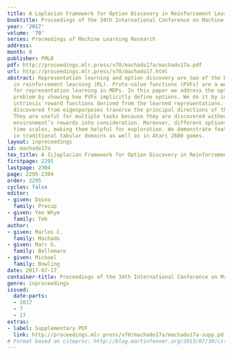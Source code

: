 ```yaml
---
title: A Laplacian Framework for Option Discovery in Reinforcement Learning
booktitle: Proceedings of the 34th International Conference on Machine Learning
year: '2017'
volume: '70'
series: Proceedings of Machine Learning Research
address: 
month: 0
publisher: PMLR
pdf: http://proceedings.mlr.press/v70/machado17a/machado17a.pdf
url: http://proceedings.mlr.press/v70/machado17.html
abstract: Representation learning and option discovery are two of the biggest challenges
  in reinforcement learning (RL). Proto-value functions (PVFs) are a well-known approach
  for representation learning in MDPs. In this paper we address the option discovery
  problem by showing how PVFs implicitly define options. We do it by introducing eigenpurposes,
  intrinsic reward functions derived from the learned representations. The options
  discovered from eigenpurposes traverse the principal directions of the state space.
  They are useful for multiple tasks because they are discovered without taking the
  environment’s rewards into consideration. Moreover, different options act at different
  time scales, making them helpful for exploration. We demonstrate features of eigenpurposes
  in traditional tabular domains as well as in Atari 2600 games.
layout: inproceedings
id: machado17a
tex_title: A {L}aplacian Framework for Option Discovery in Reinforcement Learning
firstpage: 2295
lastpage: 2304
page: 2295-2304
order: 2295
cycles: false
editor:
- given: Doina
  family: Precup
- given: Yee Whye
  family: Teh
author:
- given: Marlos C.
  family: Machado
- given: Marc G.
  family: Bellemare
- given: Michael
  family: Bowling
date: 2017-07-17
container-title: Proceedings of the 34th International Conference on Machine Learning
genre: inproceedings
issued:
  date-parts:
  - 2017
  - 7
  - 17
extras:
- label: Supplementary PDF
  link: http://proceedings.mlr.press/v70/machado17a/machado17a-supp.pdf
# Format based on citeproc: http://blog.martinfenner.org/2013/07/30/citeproc-yaml-for-bibliographies/
---
```

